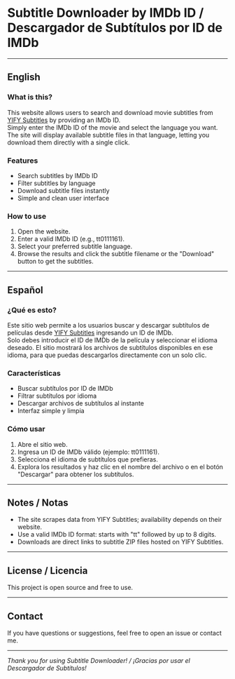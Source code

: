 # Subtitle Downloader by IMDb ID / Descargador de Subtítulos por ID de IMDb

---

## English

### What is this?

This website allows users to search and download movie subtitles from [YIFY Subtitles](https://yifysubtitles.ch) by providing an IMDb ID.  
Simply enter the IMDb ID of the movie and select the language you want. The site will display available subtitle files in that language, letting you download them directly with a single click.

### Features

- Search subtitles by IMDb ID  
- Filter subtitles by language  
- Download subtitle files instantly  
- Simple and clean user interface  

### How to use

1. Open the website.  
2. Enter a valid IMDb ID (e.g., tt0111161).  
3. Select your preferred subtitle language.  
4. Browse the results and click the subtitle filename or the "Download" button to get the subtitles.

---

## Español

### ¿Qué es esto?

Este sitio web permite a los usuarios buscar y descargar subtítulos de películas desde [YIFY Subtitles](https://yifysubtitles.ch) ingresando un ID de IMDb.  
Solo debes introducir el ID de IMDb de la película y seleccionar el idioma deseado. El sitio mostrará los archivos de subtítulos disponibles en ese idioma, para que puedas descargarlos directamente con un solo clic.

### Características

- Buscar subtítulos por ID de IMDb  
- Filtrar subtítulos por idioma  
- Descargar archivos de subtítulos al instante  
- Interfaz simple y limpia  

### Cómo usar

1. Abre el sitio web.  
2. Ingresa un ID de IMDb válido (ejemplo: tt0111161).  
3. Selecciona el idioma de subtítulos que prefieras.  
4. Explora los resultados y haz clic en el nombre del archivo o en el botón "Descargar" para obtener los subtítulos.

---

## Notes / Notas

- The site scrapes data from YIFY Subtitles; availability depends on their website.  
- Use a valid IMDb ID format: starts with "tt" followed by up to 8 digits.  
- Downloads are direct links to subtitle ZIP files hosted on YIFY Subtitles.

---

## License / Licencia

This project is open source and free to use.

---

## Contact

If you have questions or suggestions, feel free to open an issue or contact me.

---

*Thank you for using Subtitle Downloader! / ¡Gracias por usar el Descargador de Subtítulos!*
